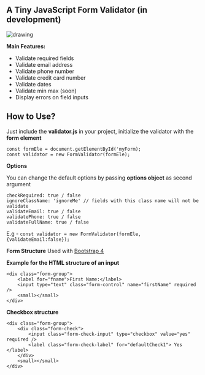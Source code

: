 **A Tiny JavaScript Form Validator (in development)**
---
<img src="https://srv-store3.gofile.io/download/46y9E1/tinyFV.png"  alt="drawing"/>


**Main Features:**
 - Validate required fields
 - Validate email address
 - Validate phone number
 - Validate credit card number
 - Validate dates
 - Validate min max (soon)
 - Display errors on field inputs

**How to Use?**
--

Just include the **validator.js** in your project,
initialize the validator with the **form element**

    const formEle = document.getElementById('myForm);
    const validator = new FormValidator(formEle);

**Options**

You can change the default options by passing **options object** as second argument

    checkRequired: true / false
	ignoreClassName: 'ignoreMe' // fields with this class name will not be validate
    validateEmail: true / false
    validatePhone: true / false
    validateFullName: true / false

E.g - `const validator = new FormValidator(formEle, {validateEmail:false});`

**Form Structure**
Used with [Bootstrap 4](https://getbootstrap.com/)

**Example for the HTML structure of an input**

    <div class="form-group">
	    <label for="fname">First Name:</label>
	    <input type="text" class="form-control" name="firstName" required />
	    <small></small>
    </div>

   **Checkbox structure**

    <div class="form-group">
	    <div class="form-check">
		    <input class="form-check-input" type="checkbox" value="yes" required />
		    <label class="form-check-label" for="defaultCheck1"> Yes </label>
	    </div>
	    <small></small>
    </div>



